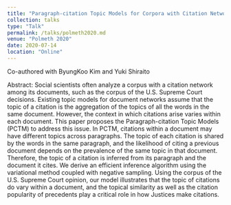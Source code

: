 ```yaml
---
title: "Paragraph-citation Topic Models for Corpora with Citation Networks"
collection: talks
type: "Talk"
permalink: /talks/polmeth2020.md
venue: "Polmeth 2020"
date: 2020-07-14
location: "Online"
---
```

Co-authored with ByungKoo Kim and Yuki Shiraito

Abstract: 
Social scientists often analyze a corpus with a citation network among its documents, such as the corpus of the U.S. Supreme Court decisions. Existing topic models for document networks assume that the topic of a citation is the aggregation of the topics of all the words in the same document. However, the context in which citations arise varies within each document. This paper proposes the Paragraph-citation Topic Models (PCTM) to address this issue. In PCTM, citations within a document may have different topics across paragraphs. The topic of each citation is shared by the words in the same paragraph, and the likelihood of citing a previous document depends on the prevalence of the same topic in that document. Therefore, the topic of a citation is inferred from its paragraph and the document it cites. We derive an efficient inference algorithm using the variational method coupled with negative sampling. Using the corpus of the U.S. Supreme Court opinion, our model illustrates that the topic of citations do vary within a document, and the topical similarity as well as the citation popularity of precedents play a critical role in how Justices make citations.
